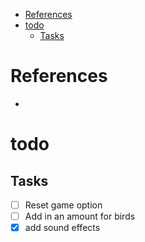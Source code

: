- [References](#references)
- [todo](#todo)
  - [Tasks](#tasks)

# References
-

# todo

## Tasks


- [ ] Reset game option
- [ ] Add in an amount for birds
- [x] add sound effects
